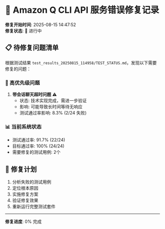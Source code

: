 # 🔧 Amazon Q CLI API 服务错误修复记录

**修复开始时间**: 2025-08-15 14:47:52  
**修复状态**: 🚧 进行中  

## 📋 待修复问题清单

根据测试结果 `test_results_20250815_114958/TEST_STATUS.md`，发现以下需要修复的问题：

### 🔴 高优先级问题

1. **带会话聊天超时问题** ⚠️
   - 状态: 技术实现完成，需进一步验证
   - 影响: 可能导致长时间等待无响应
   - 测试通过率影响: 8.3% (2/24 失败)

### 📊 当前系统状态
- 测试通过率: 91.7% (22/24)
- 目标通过率: 100% (24/24)
- 需要修复的测试用例: 2个

## 🎯 修复计划

1. 分析失败的测试用例
2. 定位根本原因
3. 实施修复方案
4. 验证修复效果
5. 重新运行完整测试套件

---

**修复进度**: 0% 完成